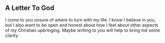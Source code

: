 <div id='meta'>
    <div key='subtext' value='My recommitment to God'></div>
    <div key='dob' value='1/20/2025'></div>
</div>


## A Letter To God
I come to you unsure of where to turn with my life. I know I believe in you, but I also want to be open and honest about how I feel about other aspects of my Christian upbringing. Maybe writing to you will help to bring me some clarity.